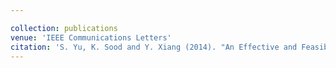 ```yaml
---

collection: publications
venue: 'IEEE Communications Letters'
citation: 'S. Yu, K. Sood and Y. Xiang (2014). "An Effective and Feasible Traceback Scheme in Mobile Internet Environment" <i>IEEE Communications Letters Vol.<18i>. pp. 1911-1914(11).'
---
```


 
